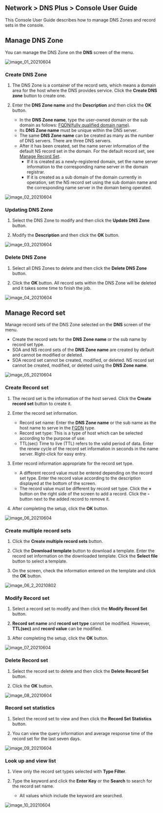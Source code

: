## Network > DNS Plus > Console User Guide

This Console User Guide describes how to manage DNS Zones and record sets in the console.

## Manage DNS Zone

You can manage the DNS Zone on the **DNS** screen of the menu.

![image_01_20210604](https://static.toastoven.net/prod_dnsplus/image_01_20210604.png)

### Create DNS Zone

1. The DNS Zone is a container of the record sets, which means a domain area for the host where the DNS provides service. Click the **Create DNS zone** button to create one.

2. Enter the **DNS Zone name** and the **Description** and then click the **OK** button.  

	- In the **DNS Zone name**, type the user-owned domain or the sub domain as follows: [FQDN(fully qualified domain name)](https://en.wikipedia.org/wiki/Fully_qualified_domain_name).
	- Its **DNS Zone name** must be unique within the DNS server.
	- The same **DNS Zone name** can be created as many as the number of DNS servers. There are three DNS servers.
	- After it has been created, set the name server information of the default NS record set in the domain. For the default record set, see [Manage Record Set](./console-guide/#manage-record-set).
		- If it is created as a newly-registered domain, set the name server information to the corresponding name server in the domain registrar.
		- If it is created as a sub domain of the domain currently in operation, set the NS record set using the sub domain name and the corresponding name server in the domain being operated.

![image_02_20210604](https://static.toastoven.net/prod_dnsplus/image_02_20210604.png)

### Updating DNS Zone

1. Select the DNS Zone to modify and then click the **Update DNS Zone** button.

2. Modify the **Description** and then click the **OK** button.

![image_03_20210604](https://static.toastoven.net/prod_dnsplus/image_03_20210604.png)

### Delete DNS Zone

1. Select all DNS Zones to delete and then click the **Delete DNS Zone** button.

2. Click the **OK** button. All record sets within the DNS Zone will be deleted and it takes some time to finish the job.

![image_04_20210604](https://static.toastoven.net/prod_dnsplus/image_04_20210604.png)


## Manage Record set

Manage record sets of the DNS Zone selected on the **DNS** screen of the menu.

- Create the record sets for the **DNS Zone name** or the sub name by record set type.
- SOA and NS record sets of the **DNS Zone name** are created by default and cannot be modified or deleted.
- SOA record set cannot be created, modified, or deleted. NS record set cannot be created, modified, or deleted using the **DNS Zone name**.

![image_05_20210604](https://static.toastoven.net/prod_dnsplus/image_05_20210604.png)

### Create Record set

1. The record set is the information of the host served. Click the **Create record set** button to create it.

2. Enter the record set information.

	- Record set name: Enter the **DNS Zone name** or the sub name as the host name to serve in the [FQDN](https://en.wikipedia.org/wiki/Fully_qualified_domain_name) type.
	- Record set type: This is a type of host which can be selected according to the purpose of use.
	- TTL(sec) Time to live (TTL) refers to the valid period of data. Enter the renew cycle of the record set information in seconds in the name server. Right-click for easy entry.

3. Enter record information appropriate for the record set type.

	- A different record value must be entered depending on the record set type. Enter the record value according to the description displayed at the bottom of the screen.
	- The record value must be different by record set type. Click the **+** button on the right side of the screen to add a record. Click the **-** button next to the added record to remove it.

4. After completing the setup, click the **OK** button.

![image_06_20210604](https://static.toastoven.net/prod_dnsplus/image_06_20210604.png)

### Create multiple record sets

1. Click the **Create multiple record sets** button.

2. Click the **Download template** button to download a template. Enter the record set information on the downloaded template. Click the **Select file** button to select a template.

3. On the screen, check the information entered on the template and click the **OK** button.

![image_06_2_20210802](https://static.toastoven.net/prod_dnsplus/image_06_2_20210802.png)


### Modify Record set

1. Select a record set to modify and then click the **Modify Record Set** button.

2. **Record set name** and **record set type** cannot be modified. However, **TTL(sec)** and **record value** can be modified.

3. After completing the setup, click the **OK** button.

![image_07_20210604](https://static.toastoven.net/prod_dnsplus/image_07_20210604.png)

### Delete Record set

1. Select the record set to delete and then click the **Delete Record Set** button.

2. Click the **OK** button.

![image_08_20210604](https://static.toastoven.net/prod_dnsplus/image_08_20210604.png)

### Record set statistics

1. Select the record set to view and then click the **Record Set Statistics** button.

2. You can view the query information and average response time of the record set for the last seven days.

![image_09_20210604](https://static.toastoven.net/prod_dnsplus/image_09_20210604.png)

### Look up and view list

1. View only the record set types selected with **Type Filter**.

2. Type the keyword and click the **Enter Key** or the **Search** to search for the record set name.  

	- All values which include the keyword are searched.

![image_10_20210604](https://static.toastoven.net/prod_dnsplus/image_10_20210604.png)
